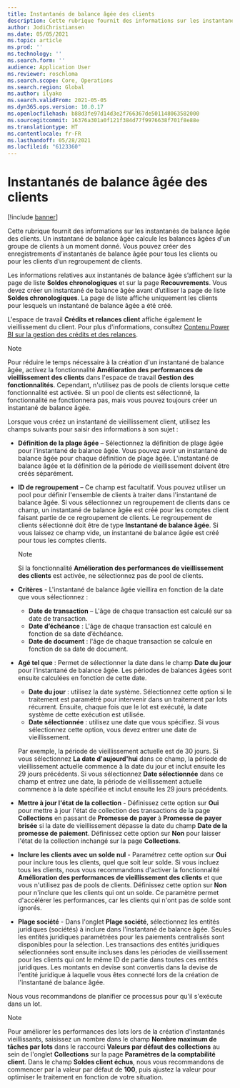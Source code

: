 ```yaml
---
title: Instantanés de balance âgée des clients
description: Cette rubrique fournit des informations sur les instantanés de balance âgée des clients. Un instantané de balance âgée calcule les balances âgées d'un groupe de clients à un moment donné.
author: JodiChristiansen
ms.date: 05/05/2021
ms.topic: article
ms.prod: ''
ms.technology: ''
ms.search.form: ''
audience: Application User
ms.reviewer: roschloma
ms.search.scope: Core, Operations
ms.search.region: Global
ms.author: ilyako
ms.search.validFrom: 2021-05-05
ms.dyn365.ops.version: 10.0.17
ms.openlocfilehash: b88d3fe97d14d3e2f766367de501148063582000
ms.sourcegitcommit: 16376a301a0f121f384d77f9976638f701f8e88e
ms.translationtype: HT
ms.contentlocale: fr-FR
ms.lasthandoff: 05/28/2021
ms.locfileid: "6123360"
---
```

# <a name="customer-aging-snapshots"></a>Instantanés de balance âgée des clients

[!include [banner](../includes/banner.md)]

Cette rubrique fournit des informations sur les instantanés de balance âgée des clients. Un instantané de balance âgée calcule les balances âgées d'un groupe de clients à un moment donné. Vous pouvez créer des enregistrements d’instantanés de balance âgée pour tous les clients ou pour les clients d’un regroupement de clients.

Les informations relatives aux instantanés de balance âgée s’affichent sur la page de liste **Soldes chronologiques** et sur la page **Recouvrements**. Vous devez créer un instantané de balance âgée avant d’utiliser la page de liste **Soldes chronologiques**. La page de liste affiche uniquement les clients pour lesquels un instantané de balance âgée a été créé.

L'espace de travail **Crédits et relances client** affiche également le vieillissement du client. Pour plus d'informations, consultez [Contenu Power BI sur la gestion des crédits et des relances](credit-collections-power-bi.md).

> [!NOTE]
> Pour réduire le temps nécessaire à la création d'un instantané de balance âgée, activez la fonctionnalité **Amélioration des performances de vieillissement des clients** dans l'espace de travail **Gestion des fonctionnalités**. Cependant, n'utilisez pas de pools de clients lorsque cette fonctionnalité est activée. Si un pool de clients est sélectionné, la fonctionnalité ne fonctionnera pas, mais vous pouvez toujours créer un instantané de balance âgée.

Lorsque vous créez un instantané de vieillissement client, utilisez les champs suivants pour saisir des informations à son sujet :

- **Définition de la plage âgée** – Sélectionnez la définition de plage âgée pour l'instantané de balance âgée. Vous pouvez avoir un instantané de balance âgée pour chaque définition de plage âgée. L'instantané de balance âgée et la définition de la période de vieillissement doivent être créés séparément.
- **ID de regroupement** – Ce champ est facultatif. Vous pouvez utiliser un pool pour définir l'ensemble de clients à traiter dans l'instantané de balance âgée. Si vous sélectionnez un regroupement de clients dans ce champ, un instantané de balance âgée est créé pour les comptes client faisant partie de ce regroupement de clients. Le regroupement de clients sélectionné doit être de type **Instantané de balance âgée**. Si vous laissez ce champ vide, un instantané de balance âgée est créé pour tous les comptes clients.

    > [!NOTE]
    > Si la fonctionnalité **Amélioration des performances de vieillissement des clients** est activée, ne sélectionnez pas de pool de clients.

- **Critères** - L'instantané de balance âgée vieillira en fonction de la date que vous sélectionnez :

    - **Date de transaction** – L'âge de chaque transaction est calculé sur sa date de transaction.
    - **Date d’échéance** : L'âge de chaque transaction est calculé en fonction de sa date d’échéance.
    - **Date de document** : l'âge de chaque transaction se calcule en fonction de sa date de document.

- **Agé tel que** : Permet de sélectionner la date dans le champ **Date du jour** pour l’instantané de balance âgée. Les périodes de balances âgées sont ensuite calculées en fonction de cette date. 

    - **Date du jour** : utilisez la date système. Sélectionnez cette option si le traitement est paramétré pour intervenir dans un traitement par lots récurrent. Ensuite, chaque fois que le lot est exécuté, la date système de cette exécution est utilisée.
    - **Date sélectionnée** : utilisez une date que vous spécifiez. Si vous sélectionnez cette option, vous devez entrer une date de vieillissement.

    Par exemple, la période de vieillissement actuelle est de 30 jours. Si vous sélectionnez **La date d'aujourd'hui** dans ce champ, la période de vieillissement actuelle commence à la date du jour et inclut ensuite les 29 jours précédents. Si vous sélectionnez **Date sélectionnée** dans ce champ et entrez une date, la période de vieillissement actuelle commence à la date spécifiée et inclut ensuite les 29 jours précédents.

- **Mettre à jour l'état de la collection** - Définissez cette option sur **Oui** pour mettre à jour l'état de collection des transactions de la page **Collections** en passant de **Promesse de payer** à **Promesse de payer brisée** si la date de vieillissement dépasse la date du champ **Date de la promesse de paiement**. Définissez cette option sur **Non** pour laisser l'état de la collection inchangé sur la page **Collections**.
- **Inclure les clients avec un solde nul** - Paramétrez cette option sur **Oui** pour inclure tous les clients, quel que soit leur solde. Si vous incluez tous les clients, nous vous recommandons d'activer la fonctionnalité **Amélioration des performances de vieillissement des clients** et que vous n'utilisez pas de pools de clients. Définissez cette option sur **Non** pour n'inclure que les clients qui ont un solde. Ce paramètre permet d'accélérer les performances, car les clients qui n'ont pas de solde sont ignorés.
- **Plage société** - Dans l'onglet **Plage société**, sélectionnez les entités juridiques (sociétés) à inclure dans l'instantané de balance âgée. Seules les entités juridiques paramétrées pour les paiements centralisés sont disponibles pour la sélection. Les transactions des entités juridiques sélectionnées sont ensuite incluses dans les périodes de vieillissement pour les clients qui ont le même ID de partie dans toutes ces entités juridiques. Les montants en devise sont convertis dans la devise de l'entité juridique à laquelle vous êtes connecté lors de la création de l'instantané de balance âgée.

Nous vous recommandons de planifier ce processus pour qu'il s'exécute dans un lot.

> [!NOTE]
> Pour améliorer les performances des lots lors de la création d'instantanés vieillissants, saisissez un nombre dans le champ **Nombre maximum de tâches par lots** dans le raccourci **Valeurs par défaut des collections** au sein de l'onglet **Collections** sur la page **Paramètres de la comptabilité client**. Dans le champ **Soldes client échus**, nous vous recommandons de commencer par la valeur par défaut de **100**, puis ajustez la valeur pour optimiser le traitement en fonction de votre situation.

